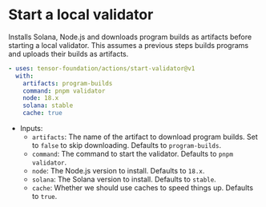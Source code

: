 # Start a local validator

Installs Solana, Node.js and downloads program builds as artifacts before starting a local validator. This assumes a previous steps builds programs and uploads their builds as artifacts.

```yaml
- uses: tensor-foundation/actions/start-validator@v1
  with:
    artifacts: program-builds
    command: pnpm validator
    node: 18.x
    solana: stable
    cache: true
```

- Inputs:
  - `artifacts`: The name of the artifact to download program builds. Set to `false` to skip downloading. Defaults to `program-builds`.
  - `command`: The command to start the validator. Defaults to `pnpm validator`.
  - `node`: The Node.js version to install. Defaults to `18.x`.
  - `solana`: The Solana version to install. Defaults to `stable`.
  - `cache`: Whether we should use caches to speed things up. Defaults to `true`.
